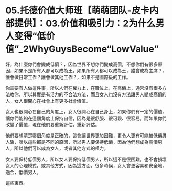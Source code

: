# 05.托德价值大师班【萌萌团队-皮卡内部提供】：03.价值和吸引力：2为什么男人变得“低价值”_2WhyGuysBecome“LowValue”

好，為什麼你們會變成低價？，因為世界不想你們變成高價，不想你們有很多原因，如果不是所有人都可以成為王，如果所有人都可以成為王，誰會成為主席？，誰會做日常工作？誰會做其他工作？，如果不是國際級的工作。

你需要有人做這件事，所以人們在權力上，在職位上，在高價上，通常沒有很多方法教你，所以其實是有活力的不合法方法，而且女人也沒有方法讓男人變成高價的人，女人很開心在社會上有更多社會價值。

女人也很開心在自己的角度上，女人很開心在自己身上，如果你們有一定的價值，讓你們能夠在這個角度上保持自信，因為是很舒服、很可觀、很容易，而如果你們改變了價值，現在他們要重新評估，重新評估。

他們要想清楚哪個角度是正確的，這會讓世界更加困難，更令人更有可能被低價男人騙，所以這些都是不同的原因，所以男人要保持低價，因為他們想成為高價男人，所以他們可以成為女人，或者其他方式的權力。

女人要保持低價男人，所以女人要保持低價男人，所以這不是很困難，也不會損壞女人的心理模式，或其他方式，因為這方面，很多時候，女人會更容易和安全地，適合，低價男人。

這些東西。
